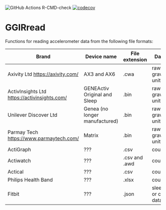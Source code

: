![GitHub Actions R-CMD-check](https://github.com/wadpac/GGIRread/workflows/R-CMD-check/badge.svg)
[![codecov](https://codecov.io/gh/wadpac/GGIRread/branch/main/graph/badge.svg?token=SNII9OKA4J)](https://app.codecov.io/gh/wadpac/GGIRread)

# GGIRread

Functions for reading accelerometer data from the following file formats:

Brand | Device name | File extension | Data type | GGIRread function
------ | ------- | ------- | ---------------- | ---------------------
Axivity Ltd https://axivity.com/ | AX3 and AX6 | .cwa | raw gravitational units |readAxivity
ActivInsights Ltd https://activinsights.com/ | GENEActiv Original and Sleep | .bin | raw gravitational units  | readGENEActiv
Unilever Discover Ltd | Genea (no longer manufactured) | .bin | raw gravitational units | readGenea
Parmay Tech https://www.parmaytech.com/ | Matrix | .bin | raw gravitational units | readParmayMatrix
ActiGraph | ??? | .csv | count data | readActigraphCount
Actiwatch | ??? | .csv and .awd | count data | readActiwatchCount
Actical | ??? | .csv | count data | readActicalCount
Philips Health Band | ??? | .xlsx | count data | readPHBCount
Fitbit | ??? | .json | sleep, steps or calories data | readFitbit
